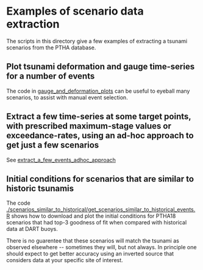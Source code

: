 # Examples of scenario data extraction

The scripts in this directory give a few examples of extracting a tsunami
scenarios from the PTHA database.

## Plot tsunami deformation and gauge time-series for a number of events

The code in [gauge_and_deformation_plots](gauge_and_deformation_plots) can be
useful to eyeball many scenarios, to assist with manual event selection.

## Extract a few time-series at some target points, with prescribed maximum-stage values or exceedance-rates, using an ad-hoc approach to get just a few scenarios

See [extract_a_few_events_adhoc_approach](extract_a_few_events_adhoc_approach)

## Initial conditions for scenarios that are similar to historic tsunamis

The code
[./scenarios_similar_to_historical/get_scenarios_similar_to_historical_events.R](./scenarios_similar_to_historical/get_scenarios_similar_to_historical_events.R)
shows how to download and plot the initial conditions for PTHA18 scenarios that
had top-3 goodness of fit when compared with historical data at DART buoys.

There is no guarentee that these scenarios will match the tsunami as observed
elsewhere -- sometimes they will, but not always. In principle one should
expect to get better accuracy using an inverted source that considers data
at your specific site of interest.

